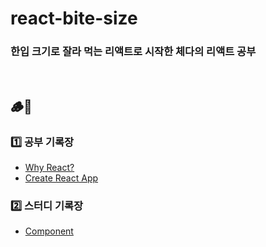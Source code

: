 # react-bite-size
### 한입 크기로 잘라 먹는 리액트로 시작한 체다의 리액트 공부
<br>

## 🪵🚗
### 1️⃣ 공부 기록장
- [Why React?](https://github.com/Chedda98/react-bite-size/blob/main/%EA%B3%B5%EB%B6%80%20%EA%B8%B0%EB%A1%9D%EC%9E%A5/why%20react.md)
- [Create React App](https://github.com/Chedda98/react-bite-size/blob/main/%EA%B3%B5%EB%B6%80%20%EA%B8%B0%EB%A1%9D%EC%9E%A5/create%20react%20app.md)

### 2️⃣ 스터디 기록장
- [Component]()